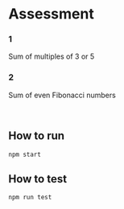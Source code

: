 # Assessment

### 1
Sum of multiples of 3 or 5

### 2
Sum of even Fibonacci numbers

<br/>

## How to run
`npm start`

## How to test
`npm run test`
